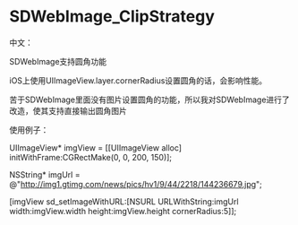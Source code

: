 # SDWebImage_ClipStrategy

中文：

SDWebImage支持圆角功能

iOS上使用UIImageView.layer.cornerRadius设置圆角的话，会影响性能。

苦于SDWebImage里面没有图片设置圆角的功能，所以我对SDWebImage进行了改造，使其支持直接输出圆角图片

使用例子：

UIImageView* imgView = [[UIImageView alloc] initWithFrame:CGRectMake(0, 0, 200, 150)];

NSString* imgUrl = @"http://img1.gtimg.com/news/pics/hv1/9/44/2218/144236679.jpg";

[imgView sd_setImageWithURL:[NSURL URLWithString:imgUrl width:imgView.width height:imgView.height cornerRadius:5]];


